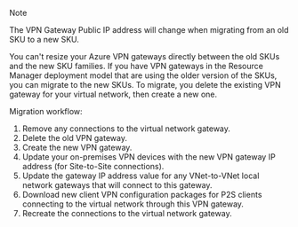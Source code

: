 > [!NOTE]
> The VPN Gateway Public IP address will change when migrating from an old SKU to a new SKU.
> 

You can't resize your Azure VPN gateways directly between the old SKUs and the new SKU families. If you have VPN gateways in the Resource Manager deployment model that are using the older version of the SKUs, you can migrate to the new SKUs. To migrate, you delete the existing VPN gateway for your virtual network, then create a new one.

Migration workflow:

1. Remove any connections to the virtual network gateway.
2. Delete the old VPN gateway.
3. Create the new VPN gateway.
4. Update your on-premises VPN devices with the new VPN gateway IP address (for Site-to-Site connections).
5. Update the gateway IP address value for any VNet-to-VNet local network gateways that will connect to this gateway.
6. Download new client VPN configuration packages for P2S clients connecting to the virtual network through this VPN gateway.
7. Recreate the connections to the virtual network gateway.